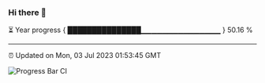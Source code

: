 ### Hi there 👋

⏳ Year progress { ███████████████▁▁▁▁▁▁▁▁▁▁▁▁▁▁▁ } 50.16 %

---

⏰ Updated on Mon, 03 Jul 2023 01:53:45 GMT

![Progress Bar CI](https://github.com/ZhaoGui/ZhaoGui/workflows/Progress%20Bar%20CI/badge.svg)
